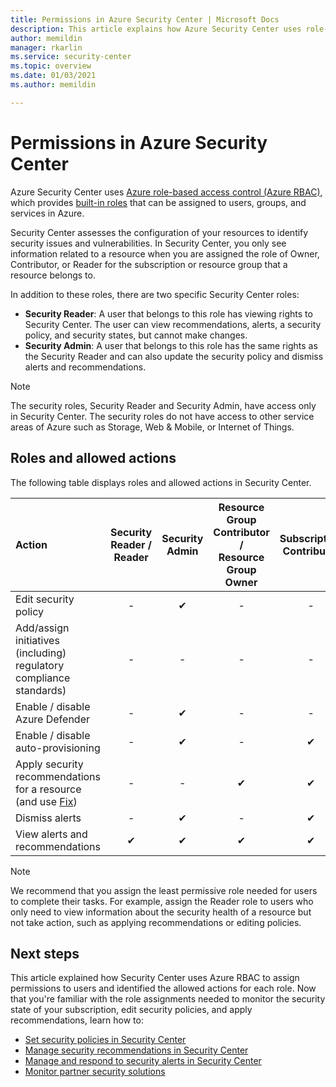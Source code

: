 ```yaml
---
title: Permissions in Azure Security Center | Microsoft Docs
description: This article explains how Azure Security Center uses role-based access control to assign permissions to users and identifies the allowed actions for each role.
author: memildin
manager: rkarlin
ms.service: security-center
ms.topic: overview
ms.date: 01/03/2021
ms.author: memildin

---
```


# Permissions in Azure Security Center

Azure Security Center uses [Azure role-based access control (Azure RBAC)](../role-based-access-control/role-assignments-portal.md), which provides [built-in roles](../role-based-access-control/built-in-roles.md) that can be assigned to users, groups, and services in Azure.

Security Center assesses the configuration of your resources to identify security issues and vulnerabilities. In Security Center, you only see information related to a resource when you are assigned the role of Owner, Contributor, or Reader for the subscription or resource group that a resource belongs to.

In addition to these roles, there are two specific Security Center roles:

* **Security Reader**: A user that belongs to this role has viewing rights to Security Center. The user can view recommendations, alerts, a security policy, and security states, but cannot make changes.
* **Security Admin**: A user that belongs to this role has the same rights as the Security Reader and can also update the security policy and dismiss alerts and recommendations.

> [!NOTE]
> The security roles, Security Reader and Security Admin, have access only in Security Center. The security roles do not have access to other service areas of Azure such as Storage, Web & Mobile, or Internet of Things.
>

## Roles and allowed actions

The following table displays roles and allowed actions in Security Center.

| Action                                                                                                                                        | Security Reader / <br> Reader | Security Admin | Resource Group Contributor / <br> Resource Group Owner | Subscription Contributor | Subscription Owner |
|:----------------------------------------------------------------------------------------------------------------------------------------------|:-----------------------------:|:--------------:|:------------------------------------------------------:|:------------------------:|:------------------:|
| Edit security policy                                                                                                                          | -                             | ✔             | -                                                      | -                        | ✔                 |
| Add/assign initiatives (including) regulatory compliance standards)                                                                           | -                             | -              | -                                                      | -                        | ✔                 |
| Enable / disable Azure Defender                                                                                                               | -                             | ✔             | -                                                      | -                        | ✔                 |
| Enable / disable auto-provisioning                                                                                                            | -                             | ✔             | -                                                      | ✔                       | ✔                  |
| Apply security recommendations for a resource</br> (and use [Fix](security-center-remediate-recommendations.md#fix-button)) | -                             | -              | ✔                                                     | ✔                        | ✔                 |
| Dismiss alerts                                                                                                                                | -                             | ✔             | -                                                      | ✔                       | ✔                  |
| View alerts and recommendations                                                                                                               | ✔                            | ✔              | ✔                                                     | ✔                        | ✔                 |

> [!NOTE]
> We recommend that you assign the least permissive role needed for users to complete their tasks. For example, assign the Reader role to users who only need to view information about the security health of a resource but not take action, such as applying recommendations or editing policies.
>
>

## Next steps
This article explained how Security Center uses Azure RBAC to assign permissions to users and identified the allowed actions for each role. Now that you're familiar with the role assignments needed to monitor the security state of your subscription, edit security policies, and apply recommendations, learn how to:

- [Set security policies in Security Center](tutorial-security-policy.md)
- [Manage security recommendations in Security Center](security-center-recommendations.md)
- [Manage and respond to security alerts in Security Center](security-center-managing-and-responding-alerts.md)
- [Monitor partner security solutions](./security-center-partner-integration.md)